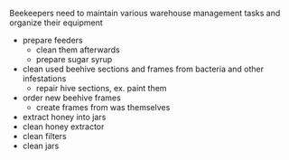 Beekeepers need to maintain various warehouse management tasks and organize their equipment

- prepare feeders
    - clean them afterwards
    - prepare sugar syrup
- clean used beehive sections and frames from bacteria and other infestations
    - repair hive sections, ex. paint them
- order new beehive frames
    - create frames from was themselves
- extract honey into jars
- clean honey extractor
- clean filters
- clean jars